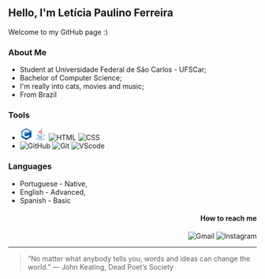 <!-- Apresentação da página -->
<h2>Hello, I'm Letícia Paulino Ferreira</h2>
<p align="left">Welcome to my GitHub page :)</p>

<!-- Sobre mim / curiosidades -->
<h3>About Me</h3>
<ul>
   <li>Student at Universidade Federal de São Carlos - UFSCar;</li>
   <li>Bachelor of Computer Science;</li>
   <li>I'm really into cats, movies and music;</li>
   <li>From Brazil</li>
</ul>
   
<!--- Linhuagens de programaçãp e modelagem & Ferramentas --->
<h3>Tools</h3>
<ul>
   <!--- Linhuagens de programação --->
   <li>
        <img src="https://raw.githubusercontent.com/devicons/devicon/master/icons/c/c-original.svg" height="25" alt="C" />
        <img src="https://raw.githubusercontent.com/devicons/devicon/master/icons/java/java-original.svg" height="25" alt="Java" />
        <img src="https://www.vectorlogo.zone/logos/w3_html5/w3_html5-ar21.svg" height="25" alt="HTML" />
        <img src="https://www.vectorlogo.zone/logos/w3_css/w3_css-ar21.svg" height="25" alt="CSS" />
   </li>

   <!---Ferramentas --->
   <li>
       <img src="https://img.icons8.com/fluent/48/4a90e2/github.png" height="25" alt="GitHub" />
       <img src="https://www.vectorlogo.zone/logos/git-scm/git-scm-icon.svg" height="25" alt="Git" />
       <img src="https://upload.wikimedia.org/wikipedia/commons/thumb/9/9a/Visual_Studio_Code_1.35_icon.svg/1024px-Visual_Studio_Code_1.35_icon.svg.png" height="25" alt="VScode" />
   </li>
</ul>

<h3>Languages</h3> 
<ul>
   <li>Portuguese - Native,</li>
   <li>English - Advanced,</li>
   <li>Spanish - Basic </li>
</ul>

<!--- Formas de contato --->
<h4 align="right">How to reach me </h4>
<p align="right">
   <a href="mailto:leticiapaulinoferreira@gmail.com" target="blank" style="text-decoration: none;">
      <img src="https://img.shields.io/badge/gmail-EA4335.svg?style=for-the-badge&logo=gmail&logoColor=white" alt="Gmail" height="25"/>
   </a>

   <a href="https://instagram.com/__leticia__27" target="blank" style="text-decoration: none;">
      <img src="https://img.shields.io/badge/instagram-%23E4405F.svg?style=for-the-badge&logo=Instagram&logoColor=white" alt="Instagram" height="25"/>
   </a> 
</p>
<hr>


> “No matter what anybody tells you, words and ideas can change the world.” — John Keating, Dead Poet’s Society

<!-- Parte que ja veio pronta / feita pelo próprio GitHub -->
   
   <!--- Original
   - 👋 Hi, I’m @Leticia-4lm31d4
   - 👀 I’m interested in ...
   - 🌱 I’m currently learning ...
   - 💞️ I’m looking to collaborate on ...
   - 📫 How to reach me ...
   --->
   
   <!---
   Leticia-4lm31d4/Leticia-4lm31d4 is a ✨ special ✨ repository because its `README.md` (this file) appears on your GitHub profile.
   You can click the Preview link to take a look at your changes.
   --->
